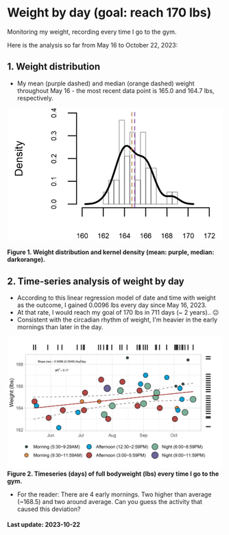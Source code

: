 # Weight by day (goal: reach 170 lbs)
Monitoring my weight, recording every time I go to the gym.

Here is the analysis so far from May 16 to October 22, 2023:

## 1. Weight distribution
- My mean (purple dashed) and median (orange dashed) weight throughout May 16 - the most recent data point is 165.0 and 164.7 lbs, respectively.
<p> <img src="wdist1.png" width = "600"></p>
<b>Figure 1. Weight distribution and kernel density (mean: purple, median: darkorange).</b></p>

## 2. Time-series analysis of weight by day
-  According to this linear regression model of date and time with weight as the outcome, I gained 0.0096 lbs every day since May 16, 2023.
-  At that rate, I would reach my goal of 170 lbs in 711 days (~ 2 years).. :neutral_face:
-  Consistent with the circadian rhythm of weight, I'm heavier in the early mornings than later in the day.

<p> <img src="weight.png" width = "1000">
<b>Figure 2. Timeseries (days) of full bodyweight (lbs) every time I go to the gym.</b></p>

- For the reader: There are 4 early mornings. Two higher than average (~168.5) and two around average. Can you guess the activity that caused this deviation?






#### Last update: 2023-10-22
